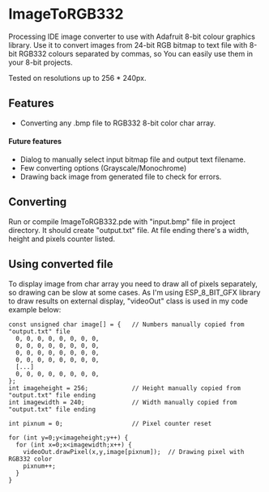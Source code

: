 # ImageToRGB332
Processing IDE image converter to use with Adafruit 8-bit colour graphics library.
Use it to convert images from 24-bit RGB bitmap to text file with 8-bit RGB332 colours separated by commas, so You can easily use them in your 8-bit projects.

Tested on resolutions up to 256 * 240px.

## Features
- Converting any .bmp file to RGB332 8-bit color char array.
#### Future features
- Dialog to manually select input bitmap file and output text filename.
- Few converting options (Grayscale/Monochrome)
- Drawing back image from generated file to check for errors.


## Converting
Run or compile ImageToRGB332.pde with "input.bmp" file in project directory. It should create "output.txt" file. At file ending there's a width, height and pixels counter listed.

## Using converted file
To display image from char array you need to draw all of pixels separately, so drawing can be slow at some cases. As I'm using ESP_8_BIT_GFX library to draw results on external display, "videoOut" class is used in my code example below:

```
const unsigned char image[] = {   // Numbers manually copied from "output.txt" file
  0, 0, 0, 0, 0, 0, 0, 0, 
  0, 0, 0, 0, 0, 0, 0, 0, 
  0, 0, 0, 0, 0, 0, 0, 0, 
  0, 0, 0, 0, 0, 0, 0, 0, 
  [...]
  0, 0, 0, 0, 0, 0, 0, 0, 
};
int imageheight = 256;            // Height manually copied from "output.txt" file ending
int imagewidth = 240;             // Width manually copied from "output.txt" file ending

int pixnum = 0;                   // Pixel counter reset

for (int y=0;y<imageheight;y++) {
  for (int x=0;x<imagewidth;x++) {
    videoOut.drawPixel(x,y,image[pixnum]);  // Drawing pixel with RGB332 color
    pixnum++;
  }
}
```
